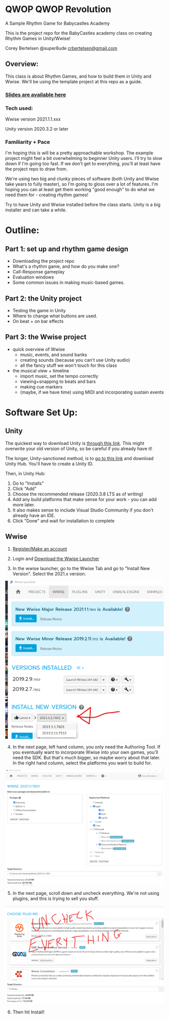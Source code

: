 # QWOP QWOP Revolution
A Sample Rhythm Game for Babycastles Academy

This is the project repo for the BabyCastles academy class on creating Rhythm Games in Unity/Wwise!

Corey Bertelsen
@super8ude
crbertelsen@gmail.com

## Overview:

This class is about Rhythm Games, and how to build them in Unity and Wwise.  We'll be using the template project at this repo as a guide.

### [Slides are available here](https://docs.google.com/presentation/d/1fQVSYs5EKnu26jL4AQlMtb9-fXGOVe64DrgLHwGRwdE/edit?usp=sharing)

### Tech used:

Wwise version 2021.1.1.xxx

Unity version 2020.3.2 or later

### Familiarity + Pace
I'm hoping this is will be a pretty approachable workshop.  The example project might feel a bit overwhelming to beginner Unity users.  I'll try to slow down if I'm going too fast.  If we don't get to everything, you'll at least have the project repo to draw from.

We're using two big and clunky pieces of software (both Unity and Wwise take years to fully master), so I'm going to gloss over a lot of features.  I'm hoping you can at least get them working "good enough" to do what we need them for - creating rhythm games!

Try to have Unity and Wwise installed before the class starts.  Unity is a big installer and can take a while.

# Outline:

## Part 1: set up and rhythm game design

- Downloading the project repo
- What's a rhythm game, and how do you make one?
- Call-Response gameplay
- Evaluation windows
- Some common issues in making music-based games.

## Part 2: the Unity project

- Testing the game in Unity
- Where to change what buttons are used.
- On beat + on bar effects

## Part 3: the Wwise project

- quick overview of Wwise
  - music, events, and sound banks
  - creating sounds (because you can't use Unity audio)
  - all the fancy stuff we won't touch for this class
- the musical view + timeline
  - import music, set the tempo correctly
  - viewing+snapping to beats and bars
  - making cue markers
  - (maybe, if we have time) using MIDI and incorporating sustain events


# Software Set Up:

## Unity

The quickest way to download Unity is [through this link](https://unity3d.com/unity/qa/lts-releases?version=2020.3).  This might overwrite your old version of Unity, so be careful if you already have it!

The longer, Unity-sanctioned method, is to [go to this link](https://store.unity.com/download?ref=personal) and download Unity Hub.  You'll have to create a Unity ID.

Then, in Unity Hub: 
1. Go to "Installs"
2. Click "Add"
3. Choose the recommended release (2020.3.8 LTS as of writing)
4. Add any build platforms that make sense for your work - you can add more later.  
5. It also makes sense to include Visual Studio Community if you don't already have an IDE.
6. Click "Done" and wait for installation to complete

## Wwise

1. [Register/Make an account](https://www.audiokinetic.com/sign-in/)
2. Login and [Download the Wwise Launcher](https://www.audiokinetic.com/download/)

3. In the wwise launcher, go to the Wwise Tab and go to "Install New Version".  Select the 2021.x version.  

![installer](images/WwiseVersion.png)

4. In the next page, left hand column, you only need the Authoring Tool. If you eventually want to incorporate Wwise into your own games, you'll need the SDK. But that's much bigger, so maybe worry about that later.  In the right hand column, select the platforms you want to build for.  

![Installer](images/Installer.png)

5. In the next page, scroll down and uncheck everything.  We're not using plugins, and this is trying to sell you stuff.  

![Plugins](images/Plugins.png)

6. Then hit Install!
